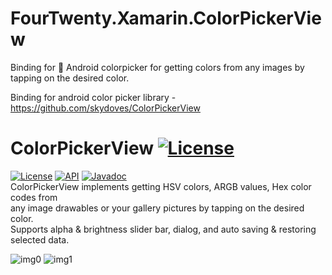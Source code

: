 # FourTwenty.Xamarin.ColorPickerView
Binding for 🎨 Android colorpicker for getting colors from any images by tapping on the desired color.

Binding for android color picker library - https://github.com/skydoves/ColorPickerView

# ColorPickerView <a href="https://github.com/4TwentySolutions"><img alt="License" src="https://img.shields.io/static/v1?label=GitHub&message=4TwentySolutions&color=533daf"/></a>
[![License](https://img.shields.io/badge/License-Apache%202.0-blue.svg)](https://opensource.org/licenses/Apache-2.0)
[![API](https://img.shields.io/badge/API-15%2B-brightgreen.svg?style=flat)](https://android-arsenal.com/api?level=15)
[![Javadoc](https://img.shields.io/badge/Javadoc-ColorPickerView-yellow.svg)](https://skydoves.github.io/libraries/colorpickerview/javadoc/) <br>
ColorPickerView implements getting HSV colors, ARGB values, Hex color codes from <br>
any image drawables or your gallery pictures by tapping on the desired color.<br>
Supports alpha & brightness slider bar, dialog, and auto saving & restoring selected data.<br>

![img0](https://user-images.githubusercontent.com/24237865/53691281-ea44c700-3dbd-11e9-96f3-7b82cb9e997e.png)
![img1](https://user-images.githubusercontent.com/24237865/53691282-eadd5d80-3dbd-11e9-8dab-b5fe1393f040.png)
